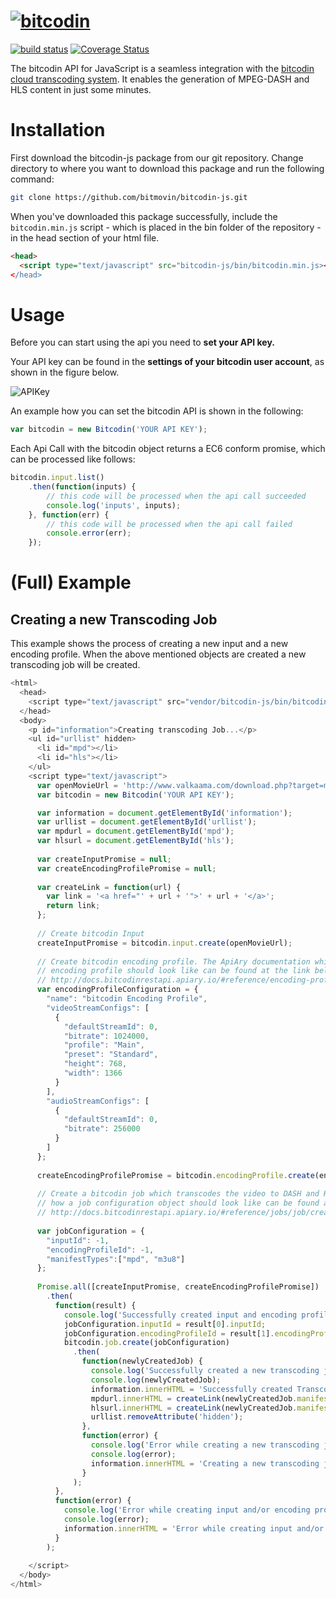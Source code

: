 # [![bitcodin](http://www.bitcodin.com/wp-content/uploads/2014/10/bitcodin-small.gif)](http://www.bitcodin.com)
[![build status](https://travis-ci.org/bitmovin/bitcodin-js.svg)](https://travis-ci.org/bitmovin/bitcodin-js)
[![Coverage Status](https://coveralls.io/repos/bitmovin/bitcodin-js/badge.svg?branch=master)](https://coveralls.io/r/bitmovin/bitcodin-js?branch=master)

The bitcodin API for JavaScript is a seamless integration with the [bitcodin cloud transcoding system](http://www.bitcodin.com). It enables the generation of MPEG-DASH and HLS content in just some minutes.

# Installation
First download the bitcodin-js package from our git repository. Change directory to where you want to download this package and run the following command:

```bash
git clone https://github.com/bitmovin/bitcodin-js.git
```
When you've downloaded this package successfully, include the `bitcodin.min.js` script - which is placed in the bin folder of the repository - in the head section of your html file.

```html
<head>
  <script type="text/javascript" src="bitcodin-js/bin/bitcodin.min.js></script>
</head>
```

# Usage

Before you can start using the api you need to **set your API key.**

Your API key can be found in the **settings of your bitcodin user account**, as shown in the figure below.

![APIKey](http://www.bitcodin.com/wp-content/uploads/2015/06/api_key.png)

An example how you can set the bitcodin API is shown in the following:

```javascript
var bitcodin = new Bitcodin('YOUR API KEY');
```

Each Api Call with the bitcodin object returns a EC6 conform promise, which can be processed 
like follows:

```javascript
bitcodin.input.list()
    .then(function(inputs) {
        // this code will be processed when the api call succeeded
        console.log('inputs', inputs);
    }, function(err) {
        // this code will be processed when the api call failed
        console.error(err);
    });
```

# (Full) Example

## Creating a new Transcoding Job

This example shows the process of creating a new input and a new encoding profile. 
When the above mentioned objects are created a new transcoding job will be created.

```javascript
<html>
  <head>
    <script type="text/javascript" src="vendor/bitcodin-js/bin/bitcodin.min.js"></script>
  </head>
  <body>
    <p id="information">Creating transcoding Job...</p>
    <ul id="urllist" hidden>
      <li id="mpd"></li>
      <li id="hls"></li>
    </ul>
    <script type="text/javascript">
      var openMovieUrl = 'http://www.valkaama.com/download.php?target=media/movie/Valkaama_1080_p.mkv';
      var bitcodin = new Bitcodin('YOUR API KEY');

      var information = document.getElementById('information');
      var urllist = document.getElementById('urllist');
      var mpdurl = document.getElementById('mpd');
      var hlsurl = document.getElementById('hls');
      
      var createInputPromise = null;
      var createEncodingProfilePromise = null;
            
      var createLink = function(url) {
        var link = '<a href="' + url + '">' + url + '</a>';
        return link;
      };
      
      // Create bitcodin Input 
      createInputPromise = bitcodin.input.create(openMovieUrl);
      
      // Create bitcodin encoding profile. The ApiAry documentation which explains how such a 
      // encoding profile should look like can be found at the link below
      // http://docs.bitcodinrestapi.apiary.io/#reference/encoding-profiles/create-an-encoding-profile
      var encodingProfileConfiguration = {
        "name": "bitcodin Encoding Profile",
        "videoStreamConfigs": [
          {
            "defaultStreamId": 0,
            "bitrate": 1024000,
            "profile": "Main",
            "preset": "Standard",
            "height": 768,
            "width": 1366
          }
        ],
        "audioStreamConfigs": [
          {
            "defaultStreamId": 0,
            "bitrate": 256000
          }
        ]
      };
      
      createEncodingProfilePromise = bitcodin.encodingProfile.create(encodingProfileConfiguration);
            
      // Create a bitcodin job which transcodes the video to DASH and HLS. The ApiAry documentation which explains 
      // how a job configuration object should look like can be found at the following link below
      // http://docs.bitcodinrestapi.apiary.io/#reference/jobs/job/create-a-job
      
      var jobConfiguration = { 
        "inputId": -1,
        "encodingProfileId": -1,
        "manifestTypes":["mpd", "m3u8"]
      };
      
      Promise.all([createInputPromise, createEncodingProfilePromise])
        .then(
          function(result) {
            console.log('Successfully created input and encoding profile');
            jobConfiguration.inputId = result[0].inputId;
            jobConfiguration.encodingProfileId = result[1].encodingProfileId;
            bitcodin.job.create(jobConfiguration)
              .then(
                function(newlyCreatedJob) {
                  console.log('Successfully created a new transcoding job:');
                  console.log(newlyCreatedJob);
                  information.innerHTML = 'Successfully created Transcoding Job!';
                  mpdurl.innerHTML = createLink(newlyCreatedJob.manifestUrls.mpdUrl);
                  hlsurl.innerHTML = createLink(newlyCreatedJob.manifestUrls.m3u8Url);
                  urllist.removeAttribute('hidden');
                }, 
                function(error) {
                  console.log('Error while creating a new transcoding job:');
                  console.log(error);
                  information.innerHTML = 'Creating a new transcoding job failed!';
                }
              );
          }, 
          function(error) {
            console.log('Error while creating input and/or encoding profile:');
            console.log(error);
            information.innerHTML = 'Error while creating input and/or encoding profile';
          }
        );
      
    </script>
  </body>
</html>
```
